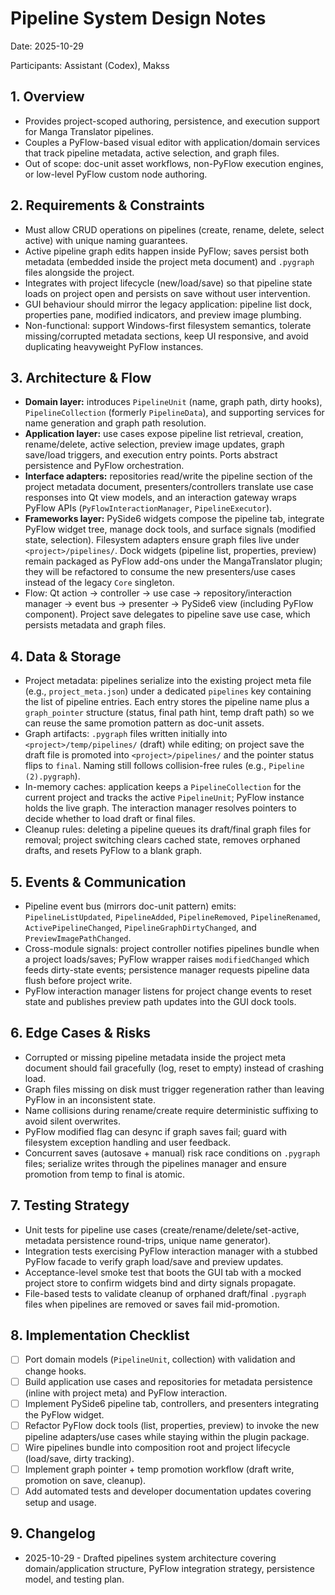 # Pipeline System Design Notes
Date: 2025-10-29

Participants: Assistant (Codex), Makss

## 1. Overview
- Provides project-scoped authoring, persistence, and execution support for Manga Translator pipelines.
- Couples a PyFlow-based visual editor with application/domain services that track pipeline metadata, active selection, and graph files.
- Out of scope: doc-unit asset workflows, non-PyFlow execution engines, or low-level PyFlow custom node authoring.

## 2. Requirements & Constraints
- Must allow CRUD operations on pipelines (create, rename, delete, select active) with unique naming guarantees.
- Active pipeline graph edits happen inside PyFlow; saves persist both metadata (embedded inside the project meta document) and `.pygraph` files alongside the project.
- Integrates with project lifecycle (new/load/save) so that pipeline state loads on project open and persists on save without user intervention.
- GUI behaviour should mirror the legacy application: pipeline list dock, properties pane, modified indicators, and preview image plumbing.
- Non-functional: support Windows-first filesystem semantics, tolerate missing/corrupted metadata sections, keep UI responsive, and avoid duplicating heavyweight PyFlow instances.

## 3. Architecture & Flow
- **Domain layer:** introduces `PipelineUnit` (name, graph path, dirty hooks), `PipelineCollection` (formerly `PipelineData`), and supporting services for name generation and graph path resolution.
- **Application layer:** use cases expose pipeline list retrieval, creation, rename/delete, active selection, preview image updates, graph save/load triggers, and execution entry points. Ports abstract persistence and PyFlow orchestration.
- **Interface adapters:** repositories read/write the pipeline section of the project metadata document, presenters/controllers translate use case responses into Qt view models, and an interaction gateway wraps PyFlow APIs (`PyFlowInteractionManager`, `PipelineExecutor`).
- **Frameworks layer:** PySide6 widgets compose the pipeline tab, integrate PyFlow widget tree, manage dock tools, and surface signals (modified state, selection). Filesystem adapters ensure graph files live under `<project>/pipelines/`. Dock widgets (pipeline list, properties, preview) remain packaged as PyFlow add-ons under the MangaTranslator plugin; they will be refactored to consume the new presenters/use cases instead of the legacy `Core` singleton.
- Flow: Qt action -> controller -> use case -> repository/interaction manager -> event bus -> presenter -> PySide6 view (including PyFlow component). Project save delegates to pipeline save use case, which persists metadata and graph files.

## 4. Data & Storage
- Project metadata: pipelines serialize into the existing project meta file (e.g., `project_meta.json`) under a dedicated `pipelines` key containing the list of pipeline entries. Each entry stores the pipeline name plus a `graph_pointer` structure (status, final path hint, temp draft path) so we can reuse the same promotion pattern as doc-unit assets.
- Graph artifacts: `.pygraph` files written initially into `<project>/temp/pipelines/` (draft) while editing; on project save the draft file is promoted into `<project>/pipelines/` and the pointer status flips to `final`. Naming still follows collision-free rules (e.g., `Pipeline (2).pygraph`).
- In-memory caches: application keeps a `PipelineCollection` for the current project and tracks the active `PipelineUnit`; PyFlow instance holds the live graph. The interaction manager resolves pointers to decide whether to load draft or final files.
- Cleanup rules: deleting a pipeline queues its draft/final graph files for removal; project switching clears cached state, removes orphaned drafts, and resets PyFlow to a blank graph.

## 5. Events & Communication
- Pipeline event bus (mirrors doc-unit pattern) emits: `PipelineListUpdated`, `PipelineAdded`, `PipelineRemoved`, `PipelineRenamed`, `ActivePipelineChanged`, `PipelineGraphDirtyChanged`, and `PreviewImagePathChanged`.
- Cross-module signals: project controller notifies pipelines bundle when a project loads/saves; PyFlow wrapper raises `modifiedChanged` which feeds dirty-state events; persistence manager requests pipeline data flush before project write.
- PyFlow interaction manager listens for project change events to reset state and publishes preview path updates into the GUI dock tools.

## 6. Edge Cases & Risks
- Corrupted or missing pipeline metadata inside the project meta document should fail gracefully (log, reset to empty) instead of crashing load.
- Graph files missing on disk must trigger regeneration rather than leaving PyFlow in an inconsistent state.
- Name collisions during rename/create require deterministic suffixing to avoid silent overwrites.
- PyFlow modified flag can desync if graph saves fail; guard with filesystem exception handling and user feedback.
- Concurrent saves (autosave + manual) risk race conditions on `.pygraph` files; serialize writes through the pipelines manager and ensure promotion from temp to final is atomic.

## 7. Testing Strategy
- Unit tests for pipeline use cases (create/rename/delete/set-active, metadata persistence round-trips, unique name generator).
- Integration tests exercising PyFlow interaction manager with a stubbed PyFlow facade to verify graph load/save and preview updates.
- Acceptance-level smoke test that boots the GUI tab with a mocked project store to confirm widgets bind and dirty signals propagate.
- File-based tests to validate cleanup of orphaned draft/final `.pygraph` files when pipelines are removed or saves fail mid-promotion.

## 8. Implementation Checklist
- [ ] Port domain models (`PipelineUnit`, collection) with validation and change hooks.
- [ ] Build application use cases and repositories for metadata persistence (inline with project meta) and PyFlow interaction.
- [ ] Implement PySide6 pipeline tab, controllers, and presenters integrating the PyFlow widget.
- [ ] Refactor PyFlow dock tools (list, properties, preview) to invoke the new pipeline adapters/use cases while staying within the plugin package.
- [ ] Wire pipelines bundle into composition root and project lifecycle (load/save, dirty tracking).
- [ ] Implement graph pointer + temp promotion workflow (draft write, promotion on save, cleanup).
- [ ] Add automated tests and developer documentation updates covering setup and usage.

## 9. Changelog
- 2025-10-29 - Drafted pipelines system architecture covering domain/application structure, PyFlow integration strategy, persistence model, and testing plan.
